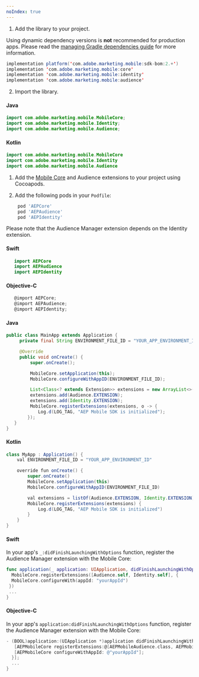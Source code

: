 ```yaml
---
noIndex: true
---
```


<Variant platform="android" task="add" repeat="8"/>

1. Add the library to your project.

<InlineNestedAlert variant="warning" header="false" iconPosition="left">

Using dynamic dependency versions is **not** recommended for production apps. Please read the [managing Gradle dependencies guide](../../resources/manage-gradle-dependencies.md) for more information.

</InlineNestedAlert>

```java
implementation platform('com.adobe.marketing.mobile:sdk-bom:2.+')
implementation 'com.adobe.marketing.mobile:core'
implementation 'com.adobe.marketing.mobile:identity'
implementation 'com.adobe.marketing.mobile:audience'
```

2. Import the library.

#### Java

```java
import com.adobe.marketing.mobile.MobileCore;
import com.adobe.marketing.mobile.Identity;
import com.adobe.marketing.mobile.Audience;
```

#### Kotlin

```java
import com.adobe.marketing.mobile.MobileCore
import com.adobe.marketing.mobile.Identity
import com.adobe.marketing.mobile.Audience
```

<Variant platform="ios" task="add" repeat="6"/>

1. Add the [Mobile Core](../../home/base-extensions/mobile-core/index.md) and Audience extensions to your project using Cocoapods.
2. Add the following pods in your `Podfile`:

   ```ruby
    pod 'AEPCore'
    pod 'AEPAudience'
    pod 'AEPIdentity'
   ```

Please note that the Audience Manager extension depends on the Identity extension.

#### Swift

```swift
   import AEPCore
   import AEPAudience
   import AEPIdentity
```

#### Objective-C

```objectivec
   @import AEPCore;
   @import AEPAudience;
   @import AEPIdentity;
```

<Variant platform="android" task="register" repeat="4"/>

#### Java

```java
public class MainApp extends Application {
     private final String ENVIRONMENT_FILE_ID = "YOUR_APP_ENVIRONMENT_ID";

     @Override
     public void onCreate() {
         super.onCreate();

         MobileCore.setApplication(this);
         MobileCore.configureWithAppID(ENVIRONMENT_FILE_ID);

         List<Class<? extends Extension>> extensions = new ArrayList<>();
         extensions.add(Audience.EXTENSION);        
         extensions.add(Identity.EXTENSION);        
         MobileCore.registerExtensions(extensions, o -> {
            Log.d(LOG_TAG, "AEP Mobile SDK is initialized");
        });
   }
}
```

#### Kotlin

```java
class MyApp : Application() {
    val ENVIRONMENT_FILE_ID = "YOUR_APP_ENVIRONMENT_ID"

    override fun onCreate() {
        super.onCreate()
        MobileCore.setApplication(this)
        MobileCore.configureWithAppID(ENVIRONMENT_FILE_ID)

        val extensions = listOf(Audience.EXTENSION, Identity.EXTENSION)
        MobileCore.registerExtensions(extensions) {
            Log.d(LOG_TAG, "AEP Mobile SDK is initialized")
        }
    }
}
```

<Variant platform="ios" task="register" repeat="6"/>

#### Swift

In your app's `_:didFinishLaunchingWithOptions` function, register the Audience Manager extension with the Mobile Core:

```swift
func application(_ application: UIApplication, didFinishLaunchingWithOptions launchOptions: [UIApplication.LaunchOptionsKey: Any]?) -> Bool {  
  MobileCore.registerExtensions([Audience.self, Identity.self], {
  MobileCore.configureWith(appId: "yourAppId")
 })  
 ...
}
```

#### Objective-C

In your app's `application:didFinishLaunchingWithOptions` function, register the Audience Manager extension with the Mobile Core:

```objectivec
- (BOOL)application:(UIApplication *)application didFinishLaunchingWithOptions:(NSDictionary *)launchOptions {
   [AEPMobileCore registerExtensions:@[AEPMobileAudience.class, AEPMobileIdentity.class] completion:^{
   [AEPMobileCore configureWithAppId: @"yourAppId"];
  }];
  ...
}
```
